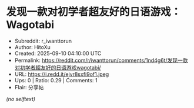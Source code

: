 # 发现一款对初学者超友好的日语游戏：Wagotabi

- Subreddit: r_iwanttorun
- Author: HitoXu
- Created: 2025-09-10 04:10:00 UTC
- Permalink: https://reddit.com/r/iwanttorun/comments/1nd4g6t/发现一款对初学者超友好的日语游戏wagotabi/
- URL: https://i.redd.it/ejvr8sxfi9of1.jpeg
- Ups: 0 | Ratio: 0.29 | Comments: 1
- Flair: 分享帖

_(no selftext)_
